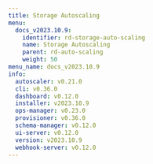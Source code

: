 ```yaml
---
title: Storage Autoscaling
menu:
  docs_v2023.10.9:
    identifier: rd-storage-auto-scaling
    name: Storage Autoscaling
    parent: rd-auto-scaling
    weight: 50
menu_name: docs_v2023.10.9
info:
  autoscaler: v0.21.0
  cli: v0.36.0
  dashboard: v0.12.0
  installer: v2023.10.9
  ops-manager: v0.23.0
  provisioner: v0.36.0
  schema-manager: v0.12.0
  ui-server: v0.12.0
  version: v2023.10.9
  webhook-server: v0.12.0
---
```


